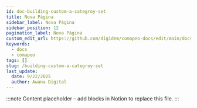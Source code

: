 ```yaml
---
id: doc-building-custom-a-categroy-set
title: Nova Página
sidebar_label: Nova Página
sidebar_position: 12
pagination_label: Nova Página
custom_edit_url: https://github.com/digidem/comapeo-docs/edit/main/docs/customizing-comapeo/building-custom-a-categroy-set.md
keywords:
  - docs
  - comapeo
tags: []
slug: /building-custom-a-categroy-set
last_update:
  date: 9/22/2025
  author: Awana Digital
---
```


<!-- Placeholder content generated automatically because the Notion page is missing a Website Block. -->

:::note
Content placeholder – add blocks in Notion to replace this file.
:::
